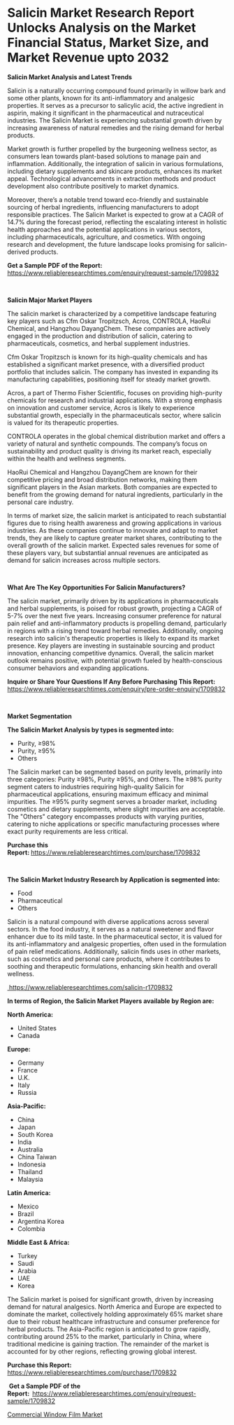 <p><h1>Salicin Market Research Report Unlocks Analysis on the Market Financial Status, Market Size, and Market Revenue upto 2032</h1></p><p><strong>Salicin Market Analysis and Latest Trends</strong></p>
<p><p>Salicin is a naturally occurring compound found primarily in willow bark and some other plants, known for its anti-inflammatory and analgesic properties. It serves as a precursor to salicylic acid, the active ingredient in aspirin, making it significant in the pharmaceutical and nutraceutical industries. The Salicin Market is experiencing substantial growth driven by increasing awareness of natural remedies and the rising demand for herbal products.</p><p>Market growth is further propelled by the burgeoning wellness sector, as consumers lean towards plant-based solutions to manage pain and inflammation. Additionally, the integration of salicin in various formulations, including dietary supplements and skincare products, enhances its market appeal. Technological advancements in extraction methods and product development also contribute positively to market dynamics.</p><p>Moreover, there’s a notable trend toward eco-friendly and sustainable sourcing of herbal ingredients, influencing manufacturers to adopt responsible practices. The Salicin Market is expected to grow at a CAGR of 14.7% during the forecast period, reflecting the escalating interest in holistic health approaches and the potential applications in various sectors, including pharmaceuticals, agriculture, and cosmetics. With ongoing research and development, the future landscape looks promising for salicin-derived products.</p></p>
<p><strong>Get a Sample PDF of the Report:&nbsp;</strong> <a href="https://www.reliableresearchtimes.com/enquiry/request-sample/1709832?utm_campaign=2999&utm_medium=2&utm_source=Github&utm_content=ia&utm_term=01042025&utm_id=salicin">https://www.reliableresearchtimes.com/enquiry/request-sample/1709832</a></p>
<p>&nbsp;</p>
<p><strong>Salicin Major Market Players</strong></p>
<p><p>The salicin market is characterized by a competitive landscape featuring key players such as Cfm Oskar Tropitzsch, Acros, CONTROLA, HaoRui Chemical, and Hangzhou DayangChem. These companies are actively engaged in the production and distribution of salicin, catering to pharmaceuticals, cosmetics, and herbal supplement industries.</p><p>Cfm Oskar Tropitzsch is known for its high-quality chemicals and has established a significant market presence, with a diversified product portfolio that includes salicin. The company has invested in expanding its manufacturing capabilities, positioning itself for steady market growth.</p><p>Acros, a part of Thermo Fisher Scientific, focuses on providing high-purity chemicals for research and industrial applications. With a strong emphasis on innovation and customer service, Acros is likely to experience substantial growth, especially in the pharmaceuticals sector, where salicin is valued for its therapeutic properties.</p><p>CONTROLA operates in the global chemical distribution market and offers a variety of natural and synthetic compounds. The company’s focus on sustainability and product quality is driving its market reach, especially within the health and wellness segments.</p><p>HaoRui Chemical and Hangzhou DayangChem are known for their competitive pricing and broad distribution networks, making them significant players in the Asian markets. Both companies are expected to benefit from the growing demand for natural ingredients, particularly in the personal care industry.</p><p>In terms of market size, the salicin market is anticipated to reach substantial figures due to rising health awareness and growing applications in various industries. As these companies continue to innovate and adapt to market trends, they are likely to capture greater market shares, contributing to the overall growth of the salicin market. Expected sales revenues for some of these players vary, but substantial annual revenues are anticipated as demand for salicin increases across multiple sectors.</p></p>
<p>&nbsp;</p>
<p><strong>What Are The Key Opportunities For Salicin Manufacturers?</strong></p>
<p><p>The salicin market, primarily driven by its applications in pharmaceuticals and herbal supplements, is poised for robust growth, projecting a CAGR of 5-7% over the next five years. Increasing consumer preference for natural pain relief and anti-inflammatory products is propelling demand, particularly in regions with a rising trend toward herbal remedies. Additionally, ongoing research into salicin's therapeutic properties is likely to expand its market presence. Key players are investing in sustainable sourcing and product innovation, enhancing competitive dynamics. Overall, the salicin market outlook remains positive, with potential growth fueled by health-conscious consumer behaviors and expanding applications.</p></p>
<p><strong>Inquire or Share Your Questions If Any Before Purchasing This Report:</strong> <a href="https://www.reliableresearchtimes.com/enquiry/pre-order-enquiry/1709832?utm_campaign=2999&utm_medium=2&utm_source=Github&utm_content=ia&utm_term=01042025&utm_id=salicin">https://www.reliableresearchtimes.com/enquiry/pre-order-enquiry/1709832</a></p>
<p>&nbsp;</p>
<p><strong>Market Segmentation</strong></p>
<p><strong>The Salicin Market Analysis by types is segmented into:</strong></p>
<p><ul><li>Purity, ≥98%</li><li>Purity, ≥95%</li><li>Others</li></ul></p>
<p><p>The Salicin market can be segmented based on purity levels, primarily into three categories: Purity ≥98%, Purity ≥95%, and Others. The ≥98% purity segment caters to industries requiring high-quality Salicin for pharmaceutical applications, ensuring maximum efficacy and minimal impurities. The ≥95% purity segment serves a broader market, including cosmetics and dietary supplements, where slight impurities are acceptable. The "Others" category encompasses products with varying purities, catering to niche applications or specific manufacturing processes where exact purity requirements are less critical.</p></p>
<p><strong>Purchase this Report:&nbsp;</strong><a href="https://www.reliableresearchtimes.com/purchase/1709832?utm_campaign=2999&utm_medium=2&utm_source=Github&utm_content=ia&utm_term=01042025&utm_id=salicin">https://www.reliableresearchtimes.com/purchase/1709832</a></p>
<p>&nbsp;</p>
<p><strong>The Salicin Market Industry Research by Application is segmented into:</strong></p>
<p><ul><li>Food</li><li>Pharmaceutical</li><li>Others</li></ul></p>
<p><p>Salicin is a natural compound with diverse applications across several sectors. In the food industry, it serves as a natural sweetener and flavor enhancer due to its mild taste. In the pharmaceutical sector, it is valued for its anti-inflammatory and analgesic properties, often used in the formulation of pain relief medications. Additionally, salicin finds uses in other markets, such as cosmetics and personal care products, where it contributes to soothing and therapeutic formulations, enhancing skin health and overall wellness.</p></p>
<p><a href="https://www.reliableresearchtimes.com/salicin-r1709832?utm_campaign=2999&utm_medium=2&utm_source=Github&utm_content=ia&utm_term=01042025&utm_id=salicin">&nbsp;https://www.reliableresearchtimes.com/salicin-r1709832</a></p>
<p><strong>In terms of Region, the Salicin Market Players available by Region are:</strong></p>
<p>
    <p> <strong> North America: </strong>
        <ul>
            <li>United States</li>
            <li>Canada</li>
        </ul>
        </p> 
    <p> <strong> Europe: </strong>
        <ul>
            <li>Germany</li>
            <li>France</li>
            <li>U.K.</li>
            <li>Italy</li>
            <li>Russia</li>
        </ul>
        </p> 
    <p> <strong> Asia-Pacific: </strong>
        <ul>
            <li>China</li>
            <li>Japan</li>
            <li>South Korea</li>
            <li>India</li>
            <li>Australia</li>
            <li>China Taiwan</li>
            <li>Indonesia</li>
            <li>Thailand</li>
            <li>Malaysia</li>
        </ul>
        </p> 
    <p> <strong> Latin America: </strong>
        <ul>
            <li>Mexico</li>
            <li>Brazil</li>
            <li>Argentina Korea</li>
            <li>Colombia</li>
        </ul>
        </p> 
    <p> <strong> Middle East & Africa: </strong>
        <ul>
            <li>Turkey</li>
            <li>Saudi</li>
            <li>Arabia</li>
            <li>UAE</li>
            <li>Korea</li>
        </ul>
    </p>
    </p>
<p><p>The Salicin market is poised for significant growth, driven by increasing demand for natural analgesics. North America and Europe are expected to dominate the market, collectively holding approximately 65% market share due to their robust healthcare infrastructure and consumer preference for herbal products. The Asia-Pacific region is anticipated to grow rapidly, contributing around 25% to the market, particularly in China, where traditional medicine is gaining traction. The remainder of the market is accounted for by other regions, reflecting growing global interest.</p></p>
<p><strong>Purchase this Report: </strong><a href="https://www.reliableresearchtimes.com/purchase/1709832?utm_campaign=2999&utm_medium=2&utm_source=Github&utm_content=ia&utm_term=01042025&utm_id=salicin">https://www.reliableresearchtimes.com/purchase/1709832</a></p>
<p>&nbsp;<strong>Get a Sample PDF of the Report:&nbsp;&nbsp;</strong><a href="https://www.reliableresearchtimes.com/enquiry/request-sample/1709832?utm_campaign=2999&utm_medium=2&utm_source=Github&utm_content=ia&utm_term=01042025&utm_id=salicin">https://www.reliableresearchtimes.com/enquiry/request-sample/1709832</a></p>
<p><strong></strong></p>
<p><p><a href="https://github.com/organophelia8282/Market-Research-Report-List-1/blob/main/commercial-window-film-market.md?utm_campaign=2999&utm_medium=2&utm_source=Github&utm_content=ia&utm_term=01042025&utm_id=salicin">Commercial Window Film Market</a></p></p>